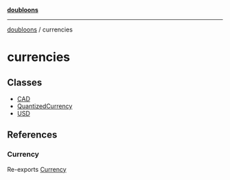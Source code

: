 [**doubloons**](../../../README.md)

***

[doubloons](../../../globals.md) / currencies

# currencies

## Classes

- [CAD](classes/CAD.md)
- [QuantizedCurrency](classes/QuantizedCurrency.md)
- [USD](classes/USD.md)

## References

### Currency

Re-exports [Currency](../../../interfaces/Currency.md)
